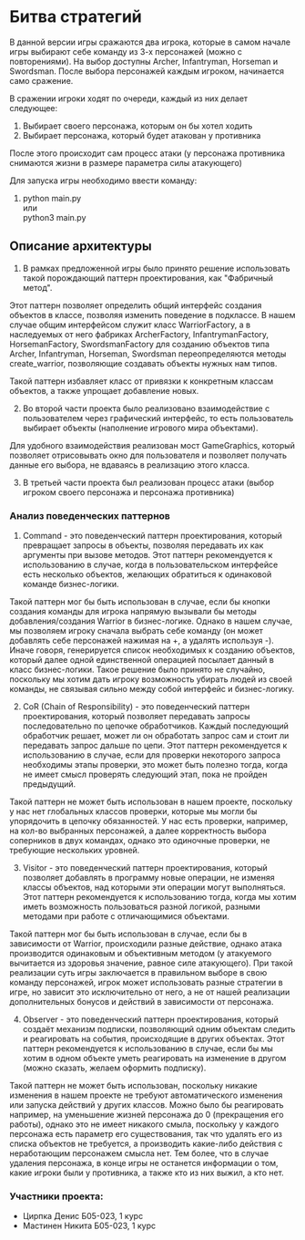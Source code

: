# Битва стратегий

В данной версии игры сражаются два игрока, которые в самом начале игры выбирают себе команду из 3-х персонажей (можно с повторениями).
На выбор доступны Archer, Infantryman, Horseman и Swordsman. После выбора персонажей каждым игроком, начинается само сражение.

В сражении игроки ходят по очереди, каждый из них делает следующее:
1) Выбирает своего персонажа, которым он бы хотел ходить
2) Выбирает персонажа, который будет атакован у противника

После этого происходит сам процесс атаки (у персонажа противника снимаются жизни в размере параметра силы атакующего)


Для запуска игры необходимо ввести команду:

1) python main.py      
или       
python3 main.py



## Описание архитектуры


1) В рамках предложенной игры было принято решение использовать такой порождающий паттерн проектирования, как "Фабричный метод".

Этот паттерн позволяет определить общий интерфейс создания объектов в классе, позволяя изменить поведение в подклассе.
В нашем случае общим интерфейсом служит класс WarriorFactory, а в наследуемых от него фабриках ArcherFactory, InfantrymanFactory, HorsemanFactory, SwordsmanFactory 
для созданию объектов типа Archer, Infantryman, Horseman, Swordsman переопределяются методы create_warrior, позволяющие создавать объекты нужных нам типов.

Такой паттерн избавляет класс от привязки к конкретным классам объектов, а также упрощает добавление новых.


2) Во второй части проекта было реализовано взаимодействие с пользователем через графический интерфейс, то есть пользователь выбирает объекты (наполнение игрового мира объектами).

Для удобного взаимодействия реализован мост GameGraphics, который позволяет отрисовывать окно для пользователя и позволяет получать данные его выбора, не вдаваясь в реализацию этого класса.

3) В третьей части проекта был реализован процесс атаки (выбор игроком своего персонажа и персонажа противника)

### Анализ поведенческих паттернов

1. Command - это поведенческий паттерн проектирования, который превращает запросы в объекты, позволяя передавать их как аргументы при вызове методов.
Этот паттерн рекомендуется к использованию в случае, когда в пользовательском интерфейсе есть несколько объектов, желающих обратиться к одинаковой команде бизнес-логики.
   
Такой паттерн мог бы быть использован в случае, если бы кнопки создания команды для игрока напрямую вызывали бы методы добавления/создания Warrior в бизнес-логике. Однако
в нашем случае, мы позволяем игроку сначала выбрать себе команду (он может добавлять себе персонажей нажимая на +, а удалять используя -). Иначе говоря, генерируется список необходимых к созданию
объектов, который далее одной единственной операцией посылает данный в класс бизнес-логики. Такое решение было принято не случайно, поскольку мы хотим дать игроку возможность убирать людей из своей команды,
не связывая сильно между собой интерфейс и бизнес-логику.


2. CoR (Chain of Responsibility) - это поведенческий паттерн проектирования, который позволяет передавать запросы последовательно по цепочке обработчиков. 
   Каждый последующий обработчик решает, может ли он обработать запрос сам и стоит ли передавать запрос дальше по цепи. Этот паттерн рекомендуется к использованию в случае, если для проверки некоторого запроса 
   необходимы этапы проверки, это может быть полезно тогда, когда не имеет смысл проверять следующий этап, пока не пройден предыдущий.
   
Такой паттерн не может быть использован в нашем проекте, поскольку у нас нет глобальных классов проверки, которые мы могли бы упорядочить в цепочку обязанностей. У нас есть проверки, например, на кол-во выбранных 
персонажей, а далее корректность выбора соперников в двух командах, однако это одиночные проверки, не требующие нескольких уровней.


3. Visitor - это поведенческий паттерн проектирования, который позволяет добавлять в программу новые операции, не изменяя классы объектов, над которыми эти операции могут выполняться. Этот паттерн рекомендуется к использованию
тогда, когда мы хотим иметь возможность пользоваться разной логикой, разными методами при работе с отличающимися объектами.
   
Такой паттерн мог бы быть использован в случае, если бы в зависимости от Warrior, происходили разные действие, однако атака производится одинаковым и объективным методом (у атакуемого вычитается из здоровья значение, 
равное силе атакующего). При такой реализации суть игры заключается в правильном выборе в свою команду персонажей, игрок может использовать разные стратегии в игре, но зависит это исключительно от него, а не от
нашей реализации дополнительных бонусов и действий в зависимости от персонажа.


4. Observer - это поведенческий паттерн проектирования, который создаёт механизм подписки, позволяющий одним объектам следить и реагировать на события, происходящие в других объектах.
Этот паттерн рекомендуется к использованию в случае, если бы мы хотим в одном объекте уметь реагировать на изменение в другом (можно сказать, желаем оформить подписку).
   
Такой паттерн не может быть использован, поскольку никакие изменения в нашем проекте не требуют автоматического изменения или запуска действий у других классов. Можно было бы реагировать например, на 
уменьшение жизней персонажа до 0 (прекращения его работы), однако это не имеет никакого смыла, поскольку у каждого персонажа есть параметр его существования, так что удалять его из списка объектов
не требуется, а производить какие-либо действия с неработающим персонажем смысла нет. Тем более, что в случае удаления персонажа, в конце игры не останется информации о том, какие игроки были у противника, а 
также кто из них выжил, а кто нет.






   



### Участники проекта:
- Цирпка Денис Б05-023, 1 курс
- Мастинен Никита Б05-023, 1 курс
